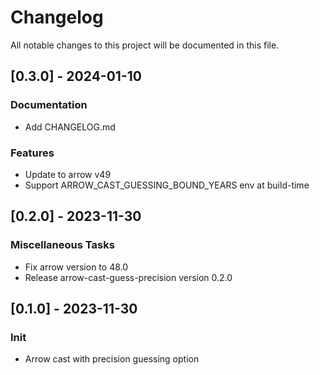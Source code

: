 # Changelog

All notable changes to this project will be documented in this file.

## [0.3.0] - 2024-01-10

### Documentation

- Add CHANGELOG.md

### Features

- Update to arrow v49
- Support ARROW_CAST_GUESSING_BOUND_YEARS env at build-time

## [0.2.0] - 2023-11-30

### Miscellaneous Tasks

- Fix arrow version to 48.0
- Release arrow-cast-guess-precision version 0.2.0

## [0.1.0] - 2023-11-30

### Init

- Arrow cast with precision guessing option

<!-- generated by git-cliff -->
